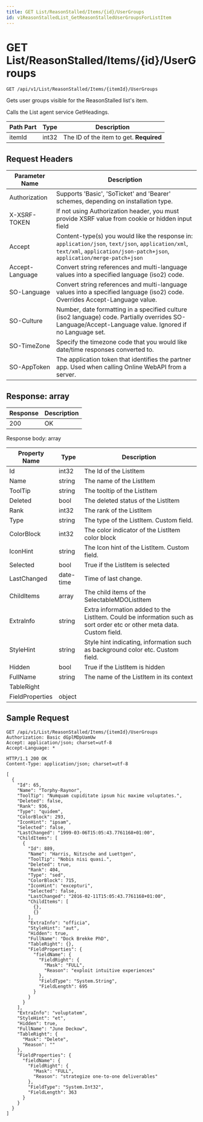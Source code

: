 ```yaml
---
title: GET List/ReasonStalled/Items/{id}/UserGroups
id: v1ReasonStalledList_GetReasonStalledUserGroupsForListItem
---
```


# GET List/ReasonStalled/Items/{id}/UserGroups

```http
GET /api/v1/List/ReasonStalled/Items/{itemId}/UserGroups
```

Gets user groups visible for the ReasonStalled list's item.

Calls the List agent service GetHeadings.




| Path Part | Type | Description |
|-----------|------|-------------|
| itemId | int32 | The ID of the item to get. **Required** |



## Request Headers

| Parameter Name | Description |
|----------------|-------------|
| Authorization  | Supports 'Basic', 'SoTicket' and 'Bearer' schemes, depending on installation type. |
| X-XSRF-TOKEN   | If not using Authorization header, you must provide XSRF value from cookie or hidden input field |
| Accept         | Content-type(s) you would like the response in: `application/json`, `text/json`, `application/xml`, `text/xml`, `application/json-patch+json`, `application/merge-patch+json` |
| Accept-Language | Convert string references and multi-language values into a specified language (iso2) code. |
| SO-Language | Convert string references and multi-language values into a specified language (iso2) code. Overrides Accept-Language value. |
| SO-Culture | Number, date formatting in a specified culture (iso2 language) code. Partially overrides SO-Language/Accept-Language value. Ignored if no Language set. |
| SO-TimeZone | Specify the timezone code that you would like date/time responses converted to. |
| SO-AppToken | The application token that identifies the partner app. Used when calling Online WebAPI from a server. |


## Response: array



| Response | Description |
|----------------|-------------|
| 200 | OK |

Response body: array

| Property Name | Type |  Description |
|----------------|------|--------------|
| Id | int32 | The Id of the ListItem |
| Name | string | The name of the ListItem |
| ToolTip | string | The tooltip of the ListItem |
| Deleted | bool | The deleted status of the ListItem |
| Rank | int32 | The rank of the ListItem |
| Type | string | The type of the ListItem. Custom field. |
| ColorBlock | int32 | The color indicator of the ListItem color block |
| IconHint | string | The Icon hint of the ListItem. Custom field. |
| Selected | bool | True if the ListItem is selected |
| LastChanged | date-time | Time of last change. |
| ChildItems | array | The child items of the SelectableMDOListItem |
| ExtraInfo | string | Extra information added to the ListItem. Could be information such as sort order etc or other meta data. Custom field. |
| StyleHint | string | Style hint indicating, information such as background color etc. Custom field. |
| Hidden | bool | True if the ListItem is hidden |
| FullName | string | The name of the ListItem in its context |
| TableRight |  |  |
| FieldProperties | object |  |

## Sample Request

```http!
GET /api/v1/List/ReasonStalled/Items/{itemId}/UserGroups
Authorization: Basic dGplMDpUamUw
Accept: application/json; charset=utf-8
Accept-Language: *
```

```http_
HTTP/1.1 200 OK
Content-Type: application/json; charset=utf-8

[
  {
    "Id": 65,
    "Name": "Torphy-Raynor",
    "ToolTip": "Numquam cupiditate ipsum hic maxime voluptates.",
    "Deleted": false,
    "Rank": 936,
    "Type": "quidem",
    "ColorBlock": 293,
    "IconHint": "ipsam",
    "Selected": false,
    "LastChanged": "1999-03-06T15:05:43.7761168+01:00",
    "ChildItems": [
      {
        "Id": 889,
        "Name": "Harris, Nitzsche and Luettgen",
        "ToolTip": "Nobis nisi quasi.",
        "Deleted": true,
        "Rank": 404,
        "Type": "sed",
        "ColorBlock": 715,
        "IconHint": "excepturi",
        "Selected": false,
        "LastChanged": "2016-02-11T15:05:43.7761168+01:00",
        "ChildItems": [
          {},
          {}
        ],
        "ExtraInfo": "officia",
        "StyleHint": "aut",
        "Hidden": true,
        "FullName": "Dock Brekke PhD",
        "TableRight": {},
        "FieldProperties": {
          "fieldName": {
            "FieldRight": {
              "Mask": "FULL",
              "Reason": "exploit intuitive experiences"
            },
            "FieldType": "System.String",
            "FieldLength": 695
          }
        }
      }
    ],
    "ExtraInfo": "voluptatem",
    "StyleHint": "et",
    "Hidden": true,
    "FullName": "June Deckow",
    "TableRight": {
      "Mask": "Delete",
      "Reason": ""
    },
    "FieldProperties": {
      "fieldName": {
        "FieldRight": {
          "Mask": "FULL",
          "Reason": "strategize one-to-one deliverables"
        },
        "FieldType": "System.Int32",
        "FieldLength": 363
      }
    }
  }
]
```